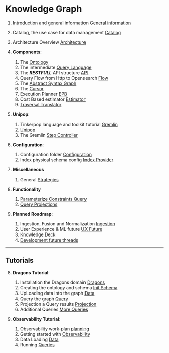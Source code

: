 # Knowledge Graph

1) Introduction and general information [General information](info/General.md)
2) Catalog, the use case for data management [Catalog](info/Catalog.md)
3) Architecture Overview [Architecture](info/Architecture.md)


4) **Components**:
   1) The [Ontology](info/components/Ontology.md) 
   2) The intermediate [Query Language](info/components/Query-language.md) 
   3) The **_RESTFULL_** API structure [API](info/components/Api.md) 
   4) Query Flow from Http to Opensearch [Flow](info/components/UnderstandingQueryFlow.md) 
   5) The [Abstract Syntax Graph](info/components/ASG-AbstractSyntaxGraph.md) 
   6) The [ Cursor ](info/components/Cursor.md) 
   7) Execution Planner [ EPB ](info/components/Execution-planner.md) 
   8) Cost Based estimator [ Estimator ](info/components/Cost-estimator.md) 
   9) [ Traversal Translator ](info/components/TraversalTranslator.md) 
 

5) **Unipop**:
   1) Tinkerpop language and toolkit tutorial [Gremlin](https://kelvinlawrence.net/book/Gremlin-Graph-Guide.html)
   1) [Unipop](info/components/Unipop.md)
   1) The Gremlin [Step Controller](info/components/UnipopStepController.md)


6) **Configuration**:
   1) Configuration folder [Configuration](info/components/Configuration.md)
   2) Index physical schema config [Index Provider](info/components/Index-provider.md)


7) **Miscellaneous**
   1) General [Strategies](info/components/StrategiesMechanisms.md)

8) **Functionality**
   1) [Parameterize Constraints Query](info/functionality/ParameterizedConstraints.md)
   2) [Query Projections](info/functionality/QueryResultProjection.md)

9) **Planned Roadmap**:
   1) Ingestion, Fusion and Normalization [Ingestion](info/roadmap/IngestionNormalization.md)
   2) User Experience & ML future [UX Future](info/roadmap/OpensearchGraph.md)
   3) [Knowledge Deck](info/KnowledgeGraphDeck.md)
   4) [Development future threads](info/roadmap/DevelopmentThreads.md)

---- 

## Tutorials
8) **Dragons Tutorial**:
     1) Installation the Dragons domain [Dragons](tutorial/sample/dragons/installation.md)
     2) Creating the ontology and schema [Init Schema](tutorial/sample/dragons/create-ontology.md)
     3) UpLoading data into the graph [Data](tutorial/sample/dragons/load-data.md)
     4) Query the graph [Query](tutorial/sample/dragons/query-the-data.md)
     5) Projection a Query results [Projection](tutorial/sample/dragons/projection-and-count.md)
     6) Additional Queries [More Queries](tutorial/sample/dragons/queries/Queries.md)
 

9) **Observability Tutorial**:
     1) Observability work-plan [planning](info/roadmap/ObservabilityIntegration.md) 
     2) Getting started with [Observability](tutorial/sample/observability/GettingStarted.md) 
     3) Data Loading [Data](tutorial/sample/observability/DataLoading.md) 
     3) Running [Queries](tutorial/sample/observability/Queries.md) 
